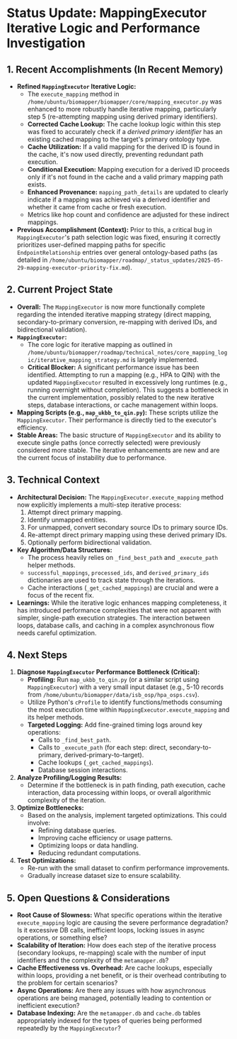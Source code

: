 # Status Update: MappingExecutor Iterative Logic and Performance Investigation

## 1. Recent Accomplishments (In Recent Memory)
- **Refined `MappingExecutor` Iterative Logic:**
    - The `execute_mapping` method in `/home/ubuntu/biomapper/biomapper/core/mapping_executor.py` was enhanced to more robustly handle iterative mapping, particularly step 5 (re-attempting mapping using derived primary identifiers).
    - **Corrected Cache Lookup:** The cache lookup logic within this step was fixed to accurately check if a *derived primary identifier* has an existing cached mapping to the target's primary ontology type.
    - **Cache Utilization:** If a valid mapping for the derived ID is found in the cache, it's now used directly, preventing redundant path execution.
    - **Conditional Execution:** Mapping execution for a derived ID proceeds only if it's not found in the cache and a valid primary mapping path exists.
    - **Enhanced Provenance:** `mapping_path_details` are updated to clearly indicate if a mapping was achieved via a derived identifier and whether it came from cache or fresh execution.
    - Metrics like hop count and confidence are adjusted for these indirect mappings.
- **Previous Accomplishment (Context):** Prior to this, a critical bug in `MappingExecutor`'s path selection logic was fixed, ensuring it correctly prioritizes user-defined mapping paths for specific `EndpointRelationship` entries over general ontology-based paths (as detailed in `/home/ubuntu/biomapper/roadmap/_status_updates/2025-05-29-mapping-executor-priority-fix.md`).

## 2. Current Project State
- **Overall:** The `MappingExecutor` is now more functionally complete regarding the intended iterative mapping strategy (direct mapping, secondary-to-primary conversion, re-mapping with derived IDs, and bidirectional validation).
- **`MappingExecutor`:**
    - The core logic for iterative mapping as outlined in `/home/ubuntu/biomapper/roadmap/technical_notes/core_mapping_logic/iterative_mapping_strategy.md` is largely implemented.
    - **Critical Blocker:** A significant performance issue has been identified. Attempting to run a mapping (e.g., HPA to QIN) with the updated `MappingExecutor` resulted in excessively long runtimes (e.g., running overnight without completion). This suggests a bottleneck in the current implementation, possibly related to the new iterative steps, database interactions, or cache management within loops.
- **Mapping Scripts (e.g., `map_ukbb_to_qin.py`):** These scripts utilize the `MappingExecutor`. Their performance is directly tied to the executor's efficiency.
- **Stable Areas:** The basic structure of `MappingExecutor` and its ability to execute single paths (once correctly selected) were previously considered more stable. The iterative enhancements are new and are the current focus of instability due to performance.

## 3. Technical Context
- **Architectural Decision:** The `MappingExecutor.execute_mapping` method now explicitly implements a multi-step iterative process:
    1.  Attempt direct primary mapping.
    2.  Identify unmapped entities.
    3.  For unmapped, convert secondary source IDs to primary source IDs.
    4.  Re-attempt direct primary mapping using these derived primary IDs.
    5.  Optionally perform bidirectional validation.
- **Key Algorithm/Data Structures:**
    - The process heavily relies on `_find_best_path` and `_execute_path` helper methods.
    - `successful_mappings`, `processed_ids`, and `derived_primary_ids` dictionaries are used to track state through the iterations.
    - Cache interactions (`_get_cached_mappings`) are crucial and were a focus of the recent fix.
- **Learnings:** While the iterative logic enhances mapping completeness, it has introduced performance complexities that were not apparent with simpler, single-path execution strategies. The interaction between loops, database calls, and caching in a complex asynchronous flow needs careful optimization.

## 4. Next Steps
1.  **Diagnose `MappingExecutor` Performance Bottleneck (Critical):**
    *   **Profiling:** Run `map_ukbb_to_qin.py` (or a similar script using `MappingExecutor`) with a very small input dataset (e.g., 5-10 records from `/home/ubuntu/biomapper/data/isb_osp/hpa_osps.csv`).
    *   Utilize Python's `cProfile` to identify functions/methods consuming the most execution time within `MappingExecutor.execute_mapping` and its helper methods.
    *   **Targeted Logging:** Add fine-grained timing logs around key operations:
        *   Calls to `_find_best_path`.
        *   Calls to `_execute_path` (for each step: direct, secondary-to-primary, derived-primary-to-target).
        *   Cache lookups (`_get_cached_mappings`).
        *   Database session interactions.
2.  **Analyze Profiling/Logging Results:**
    *   Determine if the bottleneck is in path finding, path execution, cache interaction, data processing within loops, or overall algorithmic complexity of the iteration.
3.  **Optimize Bottlenecks:**
    *   Based on the analysis, implement targeted optimizations. This could involve:
        *   Refining database queries.
        *   Improving cache efficiency or usage patterns.
        *   Optimizing loops or data handling.
        *   Reducing redundant computations.
4.  **Test Optimizations:**
    *   Re-run with the small dataset to confirm performance improvements.
    *   Gradually increase dataset size to ensure scalability.

## 5. Open Questions & Considerations
- **Root Cause of Slowness:** What specific operations within the iterative `execute_mapping` logic are causing the severe performance degradation? Is it excessive DB calls, inefficient loops, locking issues in async operations, or something else?
- **Scalability of Iteration:** How does each step of the iterative process (secondary lookups, re-mapping) scale with the number of input identifiers and the complexity of the `metamapper.db`?
- **Cache Effectiveness vs. Overhead:** Are cache lookups, especially within loops, providing a net benefit, or is their overhead contributing to the problem for certain scenarios?
- **Async Operations:** Are there any issues with how asynchronous operations are being managed, potentially leading to contention or inefficient execution?
- **Database Indexing:** Are the `metamapper.db` and `cache.db` tables appropriately indexed for the types of queries being performed repeatedly by the `MappingExecutor`?
